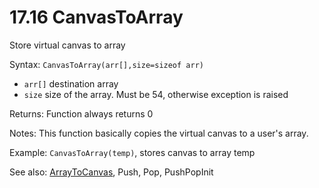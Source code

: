 # 17.16 CanvasToArray

Store virtual canvas to array

Syntax: `CanvasToArray(arr[],size=sizeof arr)`

* `arr[]` destination array 
* `size` size of the array. Must be 54, otherwise exception is raised 

Returns: Function always returns 0

Notes: This function basically copies the virtual canvas to a user's array.

Example: `CanvasToArray(temp)`, stores canvas to array temp

See also: [ArrayToCanvas](/17-api-native-functions/1717-arraytocanvas.md), Push, Pop, PushPopInit

